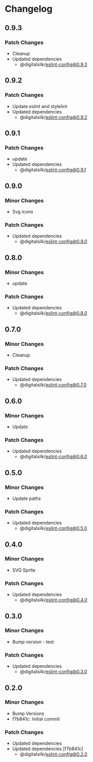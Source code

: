 # Changelog

## 0.9.3

### Patch Changes

- Cleanup
- Updated dependencies
  - @digitalsilk/eslint-config@0.9.3

## 0.9.2

### Patch Changes

- Update eslint and stylelint
- Updated dependencies
  - @digitalsilk/eslint-config@0.9.2

## 0.9.1

### Patch Changes

- update
- Updated dependencies
  - @digitalsilk/eslint-config@0.9.1

## 0.9.0

### Minor Changes

- Svg icons

### Patch Changes

- Updated dependencies
  - @digitalsilk/eslint-config@0.9.0

## 0.8.0

### Minor Changes

- update

### Patch Changes

- Updated dependencies
  - @digitalsilk/eslint-config@0.8.0

## 0.7.0

### Minor Changes

- Cleanup

### Patch Changes

- Updated dependencies
  - @digitalsilk/eslint-config@0.7.0

## 0.6.0

### Minor Changes

- Update

### Patch Changes

- Updated dependencies
  - @digitalsilk/eslint-config@0.6.0

## 0.5.0

### Minor Changes

- Update paths

### Patch Changes

- Updated dependencies
  - @digitalsilk/eslint-config@0.5.0

## 0.4.0

### Minor Changes

- SVG Sprite

### Patch Changes

- Updated dependencies
  - @digitalsilk/eslint-config@0.4.0

## 0.3.0

### Minor Changes

- Bump version - test

### Patch Changes

- Updated dependencies
  - @digitalsilk/eslint-config@0.3.0

## 0.2.0

### Minor Changes

- Bump Versions
- f7b841c: Initial commit

### Patch Changes

- Updated dependencies
- Updated dependencies [f7b841c]
  - @digitalsilk/eslint-config@0.2.0

